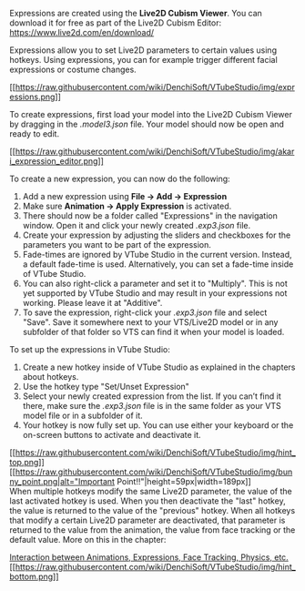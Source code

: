 Expressions are created using the **Live2D Cubism Viewer**. You can download it for free as part of the Live2D Cubism Editor: https://www.live2d.com/en/download/ 

Expressions allow you to set Live2D parameters to certain values using hotkeys. Using expressions, you can for example trigger different facial expressions or costume changes.

[[https://raw.githubusercontent.com/wiki/DenchiSoft/VTubeStudio/img/expressions.png]]

To create expressions, first load your model into the Live2D Cubism Viewer by dragging in the _.model3.json_ file. Your model should now be open and ready to edit.

[[https://raw.githubusercontent.com/wiki/DenchiSoft/VTubeStudio/img/akari_expression_editor.png]]

To create a new expression, you can now do the following:

1. Add a new expression using **File → Add → Expression**
2. Make sure **Animation → Apply Expression** is activated.
3. There should now be a folder called "Expressions" in the navigation window. Open it and click your newly created _.exp3.json_ file.
4. Create your expression by adjusting the sliders and checkboxes for the parameters you want to be part of the expression.
5. Fade-times are ignored by VTube Studio in the current version. Instead, a default fade-time is used. Alternatively, you can set a fade-time inside of VTube Studio.
6. You can also right-click a parameter and set it to "Multiply". This is not yet supported by VTube Studio and may result in your expressions not working. Please leave it at "Additive".
7. To save the expression, right-click your _.exp3.json_ file and select "Save". Save it somewhere next to your VTS/Live2D model or in any subfolder of that folder so VTS can find it when your model is loaded.

To set up the expressions in VTube Studio:

1. Create a new hotkey inside of VTube Studio as explained in the chapters about hotkeys.
2. Use the hotkey type "Set/Unset Expression"
3. Select your newly created expression from the list. If you can’t find it there, make sure the _.exp3.json_ file is in the same folder as your VTS model file or in a subfolder of it.
4. Your hotkey is now fully set up. You can use either your keyboard or the on-screen buttons to activate and deactivate it. 

[[https://raw.githubusercontent.com/wiki/DenchiSoft/VTubeStudio/img/hint_top.png]]
[[https://raw.githubusercontent.com/wiki/DenchiSoft/VTubeStudio/img/bunny_point.png|alt="Important Point!!"|height=59px|width=189px]]<br/>
When multiple hotkeys modify the same Live2D parameter, the value of the last activated hotkey is used. When you then deactivate the "last" hotkey, the value is returned to the value of the "previous" hotkey. When all hotkeys that modify a certain Live2D parameter are deactivated, that parameter is returned to the value from the animation, the value from face tracking or the default value. More on this in the chapter:


[Interaction between Animations, Expressions, Face Tracking, Physics, etc.](https://github.com/DenchiSoft/VTubeStudio/wiki/Interaction-between-Animations%2C-Tracking%2C-Physics%2C-etc.)
[[https://raw.githubusercontent.com/wiki/DenchiSoft/VTubeStudio/img/hint_bottom.png]]
